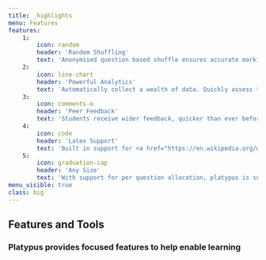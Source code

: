 ```yaml
---
title: _highlights
menu: Features
features:
    1:
        icon: random
        header: 'Random Shuffling'
        text: 'Anonymised question based shuffle ensures accurate marking and effective feedback.'
    2:
        icon: line-chart
        header: 'Powerful Analytics'
        text: 'Automatically collect a wealth of data. Quickly assess the state of your class and keep your students on track. '
    3:
        icon: comments-o
        header: 'Peer Feedback'
        text: 'Students receive wider feedback, quicker than ever before, helping them take control of their learning.'
    4:
        icon: code
        header: 'Latex Support'
        text: 'Built in support for <a href="https://en.wikipedia.org/wiki/LaTeX">LaTeX</a> provides students with the tools to answer any question, their way.'
    5:
        icon: graduation-cap
        header: 'Any Size'
        text: 'With support for per question allocation, platypus is suitable for classes of any size. '
menu_visible: true
class: big
---
```


## Features and Tools
### Platypus provides focused features to help enable learning